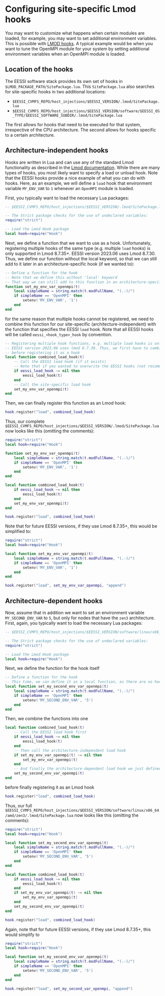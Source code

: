 # Configuring site-specific Lmod hooks
You may want to customize what happens when certain modules are loaded, for example, you may want to set additional environment variables. This is possible with [LMOD hooks](https://lmod.readthedocs.io/en/latest/170_hooks.html). A typical example would be when you want to tune the OpenMPI module for your system by setting additional environment variables when an OpenMPI module is loaded.


## Location of the hooks
The EESSI software stack provides its own set of hooks in `$LMOD_PACKAGE_PATH/SitePackage.lua`. This `SitePackage.lua` also searches for site-specific hooks in two additional locations:

- `$EESSI_CVMFS_REPO/host_injections/$EESSI_VERSION/.lmod/SitePackage.lua`
- `$EESSI_CVMFS_REPO/host_injections/$EESSI_VERSION/software/$EESSI_OS_TYPE/$EESSI_SOFTWARE_SUBDIR/.lmod/SitePackage.lua`

The first allows for hooks that need to be executed for that system, irrespective of the CPU architecture. The second allows for hooks specific to a certain architecture.

## Architecture-independent hooks
Hooks are written in Lua and can use any of the standard Lmod functionality as described in the [Lmod documentation](https://lmod.readthedocs.io/en/latest/170_hooks.html). While there are many types of hooks, you most likely want to specify a load or unload hook. Note that the EESSI hooks provide a nice example of what you can do with hooks. Here, as an example, we will define a `load` hook that environment variable `MY_ENV_VAR` to `1` whenever an `OpenMPI` module is loaded.

First, you typically want to load the necessary Lua packages:
```lua
-- $EESSI_CVMFS_REPO/host_injections/$EESSI_VERSION/.lmod/SitePackage.lua

-- The Strict package checks for the use of undeclared variables:
require("strict")

-- Load the Lmod Hook package
local hook=require("Hook")
```

Next, we define a function that we want to use as a hook. Unfortunately, registering multiple hooks of the same type (e.g. multiple `load` hooks) is only supported in Lmod 8.7.35+. EESSI version 2023.06 uses Lmod 8.7.30. Thus, we define our function without the local keyword, so that we can still add to it later in an architecture-specific hook (if we wanted to):

```lua
-- Define a function for the hook
-- Note that we define this without 'local' keyword
-- That way we can still add to this function in an architecture-specific hook
function set_my_env_var_openmpi(t)
    local simpleName = string.match(t.modFullName, "(.-)/")
    if simpleName == 'OpenMPI' then
        setenv('MY_ENV_VAR', '1')
    end
end
```

for the same reason that multiple hooks cannot be registered, we need to combine this function for our site-specific (architecture-independent) with the function that specifies the EESSI `load` hook. Note that all EESSI hooks will be called `eessi_<hook_type>_hook` by convention.

```lua
-- Registering multiple hook functions, e.g. multiple load hooks is only supported in Lmod 8.7.35+
-- EESSI version 2023.06 uses lmod 8.7.30. Thus, we first have to combine all functions into a single one,
-- before registering it as a hook
local function combined_load_hook(t)
    -- Call the EESSI load hook (if it exists)
    -- Note that if you wanted to overwrite the EESSI hooks (not recommended!), you would omit this
    if eessi_load_hook ~= nil then
        eessi_load_hook(t)
    end
    -- Call the site-specific load hook
    set_my_env_var_openmpi(t)
end
```

Then, we can finally register this function as an Lmod hook:

```lua
hook.register("load", combined_load_hook)
```

Thus, our complete `$EESSI_CVMFS_REPO/host_injections/$EESSI_VERSION/.lmod/SitePackage.lua` now looks like this (omitting the comments):

```lua
require("strict")
local hook=require("Hook")

function set_my_env_var_openmpi(t)
    local simpleName = string.match(t.modFullName, "(.-)/")
    if simpleName == 'OpenMPI' then
        setenv('MY_ENV_VAR', '1')
    end
end

local function combined_load_hook(t)
    if eessi_load_hook ~= nil then
        eessi_load_hook(t)
    end
    set_my_env_var_openmpi(t)
end

hook.register("load", combined_load_hook)
```

Note that for future EESSI versions, if they use Lmod 8.7.35+, this would be simplified to:

```lua
require("strict")
local hook=require("Hook")

local function set_my_env_var_openmpi(t)
    local simpleName = string.match(t.modFullName, "(.-)/")
    if simpleName == 'OpenMPI' then
        setenv('MY_ENV_VAR', '1')
    end
end

hook.register("load", set_my_env_var_openmpi, "append")
```

## Architecture-dependent hooks
Now, assume that in addition we want to set an environment variable `MY_SECOND_ENV_VAR` to `5`, but only for nodes that have the `zen3` architecture. First, again, you typically want to load the necessary Lua packages:

```lua
-- $EESSI_CVMFS_REPO/host_injections/$EESSI_VERSION/software/linux/x86_64/amd/zen3/.lmod/SitePackage.lua

-- The Strict package checks for the use of undeclared variables:
require("strict")

-- Load the Lmod Hook package
local hook=require("Hook")
```

Next, we define the function for the hook itself

```lua
-- Define a function for the hook
-- This time, we can define it as a local function, as there are no hooks more specific than this 
local function set_my_second_env_var_openmpi(t)
    local simpleName = string.match(t.modFullName, "(.-)/")
    if simpleName == 'OpenMPI' then
        setenv('MY_SECOND_ENV_VAR', '5')
    end
end
```

Then, we combine the functions into one

```lua
local function combined_load_hook(t)
    -- Call the EESSI load hook first
    if eessi_load_hook ~= nil then
        eessi_load_hook(t)
    end
    -- Then call the architecture-independent load hook
    if set_my_env_var_openmpi(t) ~= nil then
        set_my_env_var_openmpi(t)
    end
    -- And finally the architecture-dependent load hook we just defined
    set_my_second_env_var_openmpi(t)
end
```

before finally registering it as an Lmod hook

```lua
hook.register("load", combined_load_hook)
```

Thus, our full `$EESSI_CVMFS_REPO/host_injections/$EESSI_VERSION/software/linux/x86_64/amd/zen3/.lmod/SitePackage.lua` now looks like this (omitting the comments):

```lua
require("strict")
local hook=require("Hook")

local function set_my_second_env_var_openmpi(t)
    local simpleName = string.match(t.modFullName, "(.-)/")
    if simpleName == 'OpenMPI' then
        setenv('MY_SECOND_ENV_VAR', '5')
    end
end

local function combined_load_hook(t)
    if eessi_load_hook ~= nil then
        eessi_load_hook(t)
    end
    if set_my_env_var_openmpi(t) ~= nil then
        set_my_env_var_openmpi(t)
    end
    set_my_second_env_var_openmpi(t)
end

hook.register("load", combined_load_hook)
```

Again, note that for future EESSI versions, if they use Lmod 8.7.35+, this would simplify to

```lua
require("strict")
local hook=require("Hook")

local function set_my_second_env_var_openmpi(t)
    local simpleName = string.match(t.modFullName, "(.-)/")
    if simpleName == 'OpenMPI' then
        setenv('MY_SECOND_ENV_VAR', '5')
    end
end

hook.register("load", set_my_second_var_openmpi, "append")
```
